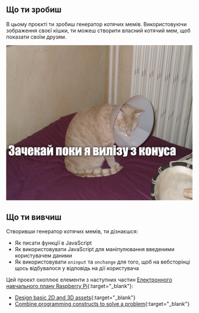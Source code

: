 ## Що ти зробиш

В цьому проєкті ти зробиш генератор котячих мемів. Використовуючи зображення своєї кішки, ти можеш створити власний котячий мем, щоб показати своїм друзям.

![Example meme](images/example-meme.png)

## Що ти вивчиш

Створивши генератор котячих мемів, ти дізнаєшся:

- Як писати функції в JavaScript
- Як використовувати JavaScript для маніпулювання введеними користувачем даними
- Як використовувати `oninput` та `onchange` для того, щоб на вебсторінці щось відбувалося у відповідь на дії користувача

Цей проєкт охоплює елементи з наступних частин [Електронного навчального плану Raspberry Pi](https://www.raspberrypi.org/curriculum/){:target="_blank"}:

- [Design basic 2D and 3D assets](https://www.raspberrypi.org/curriculum/design/creator){:target="_blank"}
- [Combine programming constructs to solve a problem](https://www.raspberrypi.org/curriculum/programming/builder){:target="_blank"}

